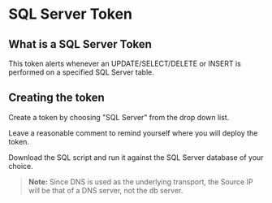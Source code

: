 # SQL Server Token

## What is a SQL Server Token

This token alerts whenever an UPDATE/SELECT/DELETE or INSERT is performed on a specified SQL Server table.

## Creating the token

Create a token by choosing "SQL Server" from the drop down list.

Leave a reasonable comment to remind yourself where you will deploy the token.

Download the SQL script and run it against the SQL Server database of your choice.

>**Note:** Since DNS is used as the underlying transport, the Source IP will be that of a DNS server, not the db server.
